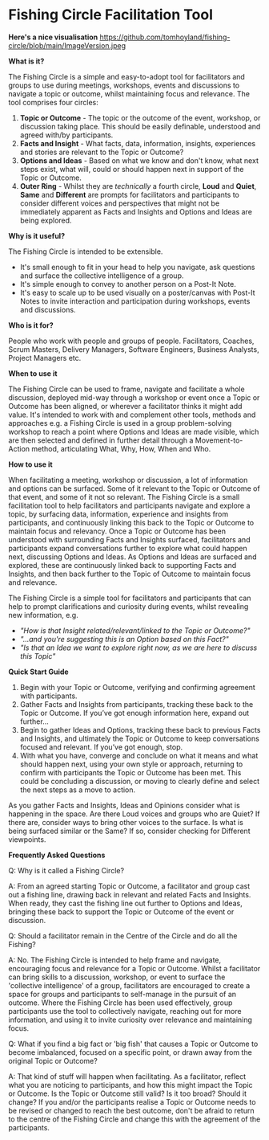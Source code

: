 # Fishing Circle Facilitation Tool

**Here's a nice visualisation**
https://github.com/tomhoyland/fishing-circle/blob/main/ImageVersion.jpeg


**What is it?**

The Fishing Circle is a simple and easy-to-adopt tool for facilitators and groups to use during meetings, workshops, events and discussions to navigate a topic or outcome, whilst maintaining focus and relevance. 
The tool comprises four circles:
1. **Topic or Outcome** - The topic or the outcome of the event, workshop, or discussion taking place. This should be easily definable, understood and agreed with/by participants.
2. **Facts and Insight** - What facts, data, information, insights, experiences and stories are relevant to the Topic or Outcome?
3. **Options and Ideas** - Based on what we know and don't know, what next steps exist, what will, could or should happen next in support of the Topic or Outcome.
4. **Outer Ring** - Whilst they are _technically_ a fourth circle, **Loud** and **Quiet**, **Same** and **Different** are prompts for facilitators and participants to consider different voices and perspectives that might not be immediately apparent as Facts and Insights and Options and Ideas are being explored.



**Why is it useful?**

The Fishing Circle is intended to be extensible. 
- It's small enough to fit in your head to help you navigate, ask questions and surface the collective intelligence of a group. 
- It's simple enough to convey to another person on a Post-It Note. 
- It's easy to scale up to be used visually on a poster/canvas with Post-It Notes to invite interaction and participation during workshops, events and discussions. 



**Who is it for?**

People who work with people and groups of people. Facilitators, Coaches, Scrum Masters, Delivery Managers, Software Engineers, Business Analysts, Project Managers etc. 



**When to use it**

The Fishing Circle can be used to frame, navigate and facilitate a whole discussion, deployed mid-way through a workshop or event once a Topic or Outcome has been aligned, or wherever a facilitator thinks it might add value. It's intended to work with and complement other tools, methods and approaches e.g. a Fishing Circle is used in a group problem-solving workshop to reach a point where Options and Ideas are made visible, which are then selected and defined in further detail through a Movement-to-Action method, articulating What, Why, How, When and Who.



**How to use it**

When facilitating a meeting, workshop or discussion, a lot of information and options can be surfaced. Some of it relevant to the Topic or Outcome of that event, and some of it not so relevant. The Fishing Circle is a small facilitation tool to help facilitators and participants navigate and explore a topic, by surfacing data, information, experience and insights from participants, and continuously linking this back to the Topic or Outcome to maintain focus and relevancy. Once a Topic or Outcome has been understood with surrounding Facts and Insights surfaced, facilitators and participants expand conversations further to explore what could happen next, discussing Options and Ideas. As Options and Ideas are surfaced and explored, these are continuously linked back to supporting Facts and Insights, and then back further to the Topic of Outcome to maintain focus and relevance. 

The Fishing Circle is a simple tool for facilitators and participants that can help to prompt clarifications and curiosity during events, whilst revealing new information, e.g.
- _"How is that Insight related/relevant/linked to the Topic or Outcome?"_
- _"...and you're suggesting this is an Option based on this Fact?"_
- _"Is that an Idea we want to explore right now, as we are here to discuss this Topic"_ 



**Quick Start Guide**

1. Begin with your Topic or Outcome, verifying and confirming agreement with participants.
2. Gather Facts and Insights from participants, tracking these back to the Topic or Outcome. If you’ve got enough information here, expand out further…
3. Begin to gather Ideas and Options, tracking these back to previous Facts and Insights, and ultimately the Topic or Outcome to keep conversations focused and relevant. If you’ve got enough, stop.
4. With what you have, converge and conclude on what it means and what should happen next, using your own style or approach, returning to confirm with participants the Topic or Outcome has been met. This could be concluding a discussion, or moving to clearly define and select the next steps as a move to action. 

As you gather Facts and Insights, Ideas and Opinions consider what is happening in the space. Are there Loud voices and groups who are Quiet? If there are, consider ways to bring other voices to the surface. Is what is being surfaced similar or the Same? If so, consider checking for Different viewpoints.



**Frequently Asked Questions**

Q: Why is it called a Fishing Circle? 

A: From an agreed starting Topic or Outcome, a facilitator and group cast out a fishing line, drawing back in relevant and related Facts and Insights. When ready, they cast the fishing line out further to Options and Ideas, bringing these back to support the Topic or Outcome of the event or discussion. 


Q: Should a facilitator remain in the Centre of the Circle and do all the Fishing?

A: No. The Fishing Circle is intended to help frame and navigate, encouraging focus and relevance for a Topic or Outcome. Whilst a facilitator can bring skills to a discussion, workshop, or event to surface the 'collective intelligence' of a group, facilitators are encouraged to create a space for groups and participants to self-manage in the pursuit of an outcome. Where the Fishing Circle has been used effectively, group participants use the tool to collectively navigate, reaching out for more information, and using it to invite curiosity over relevance and maintaining focus. 


Q: What if you find a big fact or 'big fish' that causes a Topic or Outcome to become imbalanced, focused on a specific point, or drawn away from the original Topic or Outcome? 

A: That kind of stuff will happen when facilitating. As a facilitator, reflect what you are noticing to participants, and how this might impact the Topic or Outcome. Is the Topic or Outcome still valid? Is it too broad? Should it change? If you and/or the participants realise a Topic or Outcome needs to be revised or changed to reach the best outcome, don't be afraid to return to the centre of the Fishing Circle and change this with the agreement of the participants.
